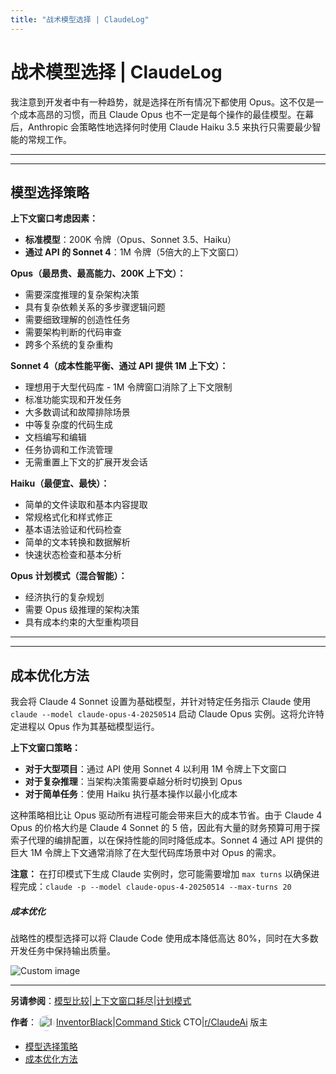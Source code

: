 ```yaml
---
title: "战术模型选择 | ClaudeLog"
---
```


# 战术模型选择 | ClaudeLog

我注意到开发者中有一种趋势，就是选择在所有情况下都使用 Opus。这不仅是一个成本高昂的习惯，而且 Claude Opus 也不一定是每个操作的最佳模型。在幕后，Anthropic 会策略性地选择何时使用 Claude Haiku 3.5 来执行只需要最少智能的常规工作。

* * *

* * *

## 模型选择策略[​](#model-selection-strategy "Direct link to 模型选择策略")

**上下文窗口考虑因素：**

-   **标准模型**：200K 令牌（Opus、Sonnet 3.5、Haiku）
-   **通过 API 的 Sonnet 4**：1M 令牌（5倍大的上下文窗口）

**Opus（最昂贵、最高能力、200K 上下文）：**

-   需要深度推理的复杂架构决策
-   具有复杂依赖关系的多步骤逻辑问题
-   需要细致理解的创造性任务
-   需要架构判断的代码审查
-   跨多个系统的复杂重构

**Sonnet 4（成本性能平衡、通过 API 提供 1M 上下文）：**

-   理想用于大型代码库 - 1M 令牌窗口消除了上下文限制
-   标准功能实现和开发任务
-   大多数调试和故障排除场景
-   中等复杂度的代码生成
-   文档编写和编辑
-   任务协调和工作流管理
-   无需重置上下文的扩展开发会话

**Haiku（最便宜、最快）：**

-   简单的文件读取和基本内容提取
-   常规格式化和样式修正
-   基本语法验证和代码检查
-   简单的文本转换和数据解析
-   快速状态检查和基本分析

**Opus 计划模式（混合智能）：**

-   经济执行的复杂规划
-   需要 Opus 级推理的架构决策
-   具有成本约束的大型重构项目

* * *

* * *

## 成本优化方法[​](#cost-optimization-approach "Direct link to 成本优化方法")

我会将 Claude 4 Sonnet 设置为基础模型，并针对特定任务指示 Claude 使用 `claude --model claude-opus-4-20250514` 启动 Claude Opus 实例。这将允许特定进程以 Opus 作为其基础模型运行。

**上下文窗口策略：**

-   **对于大型项目**：通过 API 使用 Sonnet 4 以利用 1M 令牌上下文窗口
-   **对于复杂推理**：当架构决策需要卓越分析时切换到 Opus
-   **对于简单任务**：使用 Haiku 执行基本操作以最小化成本

这种策略相比让 Opus 驱动所有进程可能会带来巨大的成本节省。由于 Claude 4 Opus 的价格大约是 Claude 4 Sonnet 的 5 倍，因此有大量的财务预算可用于探索子代理的编排配置，以在保持性能的同时降低成本。Sonnet 4 通过 API 提供的巨大 1M 令牌上下文通常消除了在大型代码库场景中对 Opus 的需求。

**注意：** 在打印模式下生成 Claude 实例时，您可能需要增加 `max turns` 以确保进程完成：`claude -p --model claude-opus-4-20250514 --max-turns 20`

##### 成本优化

战略性的模型选择可以将 Claude Code 使用成本降低高达 80%，同时在大多数开发任务中保持输出质量。

<img src="/img/discovery/019.png" alt="Custom image" style="max-width: 165px; height: auto;" />

* * *

**另请参阅**：[模型比较](/model-comparison/)|[上下文窗口耗尽](/mechanics-context-window-depletion/)|[计划模式](/mechanics-plan-mode/)

**作者**：[<img src="/img/claudes-greatest-soldier.png" alt="InventorBlack profile" style="width: 25px; height: 25px; display: inline-block; vertical-align: middle; margin: 0 3px; border-radius: 50%;" />InventorBlack](https://www.linkedin.com/in/wilfredkasekende/)|[Command Stick](https://commandstick.com) CTO|[r/ClaudeAi](https://reddit.com/r/ClaudeAI) 版主

-   [模型选择策略](#model-selection-strategy)
-   [成本优化方法](#cost-optimization-approach)
